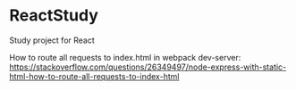 # ReactStudy
Study project for React

How to route all requests to index.html in webpack dev-server: 
https://stackoverflow.com/questions/26349497/node-express-with-static-html-how-to-route-all-requests-to-index-html

